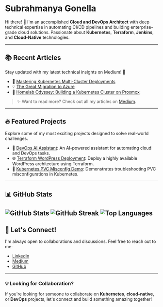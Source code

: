 # Subrahmanya Gonella

Hi there! 👋 I'm an accomplished **Cloud and DevOps Architect** with deep technical expertise in automating CI/CD pipelines and building enterprise-grade cloud solutions. Passionate about **Kubernetes**, **Terraform**, **Jenkins**, and **Cloud-Native** technologies.

---

## 📚 Recent Articles

Stay updated with my latest technical insights on Medium! 🚀

- 🌟 [Mastering Kubernetes Multi-Cluster Deployments](https://medium.com/@ssatish.gonella/mastering-kubernetes-multi-cluster-deployments)
- 💡 [The Great Migration to Azure](https://medium.com/@ssatish.gonella/the-great-migration-to-azure)
- 📖 [Homelab Odyssey: Building a Kubernetes Cluster on Proxmox](https://medium.com/@ssatish.gonella/homelab-odyssey-building-a-kubernetes-cluster-on-proxmox)

> ✨ Want to read more? Check out all my articles on [Medium](https://medium.com/@ssatish.gonella).

---

## 🔥 Featured Projects

Explore some of my most exciting projects designed to solve real-world challenges.

- 🚀 [DevOps AI Assistant](https://github.com/satishgonella2024/devops-ai-assistant): An AI-powered assistant for automating cloud and DevOps tasks.
- 🌐 [Terraform WordPress Deployment](https://github.com/satishgonella2024/terraform-wordpress-alpha): Deploy a highly available WordPress architecture using Terraform.
- 🧰 [Kubernetes PVC Misconfig Demo](https://github.com/satishgonella2024/k8s-pvc-misconfig-demo): Demonstrates troubleshooting PVC misconfigurations in Kubernetes.

---

## 📊 GitHub Stats

![GitHub Stats](https://github-readme-stats.vercel.app/api?username=satishgonella2024&show_icons=true&theme=radical&count_private=true&hide_rank=true)
![GitHub Streak](https://github-readme-streak-stats.herokuapp.com/?user=satishgonella2024&theme=radical)
![Top Languages](https://github-readme-stats.vercel.app/api/top-langs/?username=satishgonella2024&layout=compact&theme=radical)
---

## 🤝 Let's Connect!

I'm always open to collaborations and discussions. Feel free to reach out to me:

- [LinkedIn](https://linkedin.com/in/satishgonella)
- [Medium](https://medium.com/@ssatish.gonella)
- [GitHub](https://github.com/satishgonella2024)

---

### 💡 Looking for Collaboration?

If you're looking for someone to collaborate on **Kubernetes**, **cloud-native**, or **DevOps** projects, let's connect and build something amazing together!